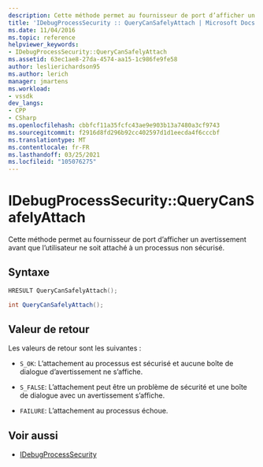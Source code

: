 ```yaml
---
description: Cette méthode permet au fournisseur de port d’afficher un avertissement avant que l’utilisateur ne soit attaché à un processus non sécurisé.
title: 'IDebugProcessSecurity :: QueryCanSafelyAttach | Microsoft Docs'
ms.date: 11/04/2016
ms.topic: reference
helpviewer_keywords:
- IDebugProcessSecurity::QueryCanSafelyAttach
ms.assetid: 63ec1ae8-27da-4574-aa15-1c986fe9fe58
author: leslierichardson95
ms.author: lerich
manager: jmartens
ms.workload:
- vssdk
dev_langs:
- CPP
- CSharp
ms.openlocfilehash: cbbfcf11a35fcfc43ae9e903b13a7480a3cf9743
ms.sourcegitcommit: f2916d8fd296b92cc402597d1d1eecda4f6cccbf
ms.translationtype: MT
ms.contentlocale: fr-FR
ms.lasthandoff: 03/25/2021
ms.locfileid: "105076275"
---
```

# <a name="idebugprocesssecurityquerycansafelyattach"></a>IDebugProcessSecurity::QueryCanSafelyAttach
Cette méthode permet au fournisseur de port d’afficher un avertissement avant que l’utilisateur ne soit attaché à un processus non sécurisé.

## <a name="syntax"></a>Syntaxe

```cpp
HRESULT QueryCanSafelyAttach();
```

```csharp
int QueryCanSafelyAttach();
```

## <a name="return-value"></a>Valeur de retour
 Les valeurs de retour sont les suivantes :

- `S_OK`: L’attachement au processus est sécurisé et aucune boîte de dialogue d’avertissement ne s’affiche.

- `S_FALSE`: L’attachement peut être un problème de sécurité et une boîte de dialogue avec un avertissement s’affiche.

- `FAILURE`: L’attachement au processus échoue.

## <a name="see-also"></a>Voir aussi
- [IDebugProcessSecurity](../../../extensibility/debugger/reference/idebugprocesssecurity.md)

